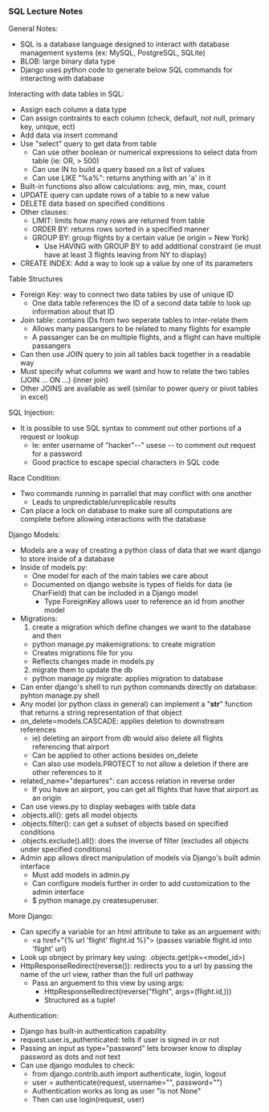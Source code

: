 ### SQL Lecture Notes

General Notes:
- SQL is a database language designed to interact with database management systems (ex: MySQL, PostgreSQL, SQLite)
- BLOB: large binary data type
- Django uses python code to generate below SQL commands for interacting with database


Interacting with data tables in SQL:
- Assign each column a data type
- Can assign contraints to each column (check, default, not null, primary key, unique, ect)
- Add data via insert command
- Use "select" query to get data from table
  - Can use other boolean or numerical expressions to select data from table (ie: OR, > 500)
  - Can use IN to build a query based on a list of values
  - Can use LIKE "%a%": returns anything with an 'a' in it
- Built-in functions also allow calculations: avg, min, max, count
- UPDATE query can update rows of a table to a new value
- DELETE data based on specified conditions
- Other clauses:
  - LIMIT: limits how many rows are returned from table
  - ORDER BY: returns rows sorted in a specified manner
  - GROUP BY: group flights by a certain value (ie origin = New York)
    - Use HAVING with GROUP BY to add additional constraint (ie must have at least 3 flights leaving from NY to display)
- CREATE INDEX: Add a way to look up a value by one of its parameters


Table Structures
- Foreign Key: way to connect two data tables by use of unique ID
  - One data table references the ID of a second data table to look up information about that ID
- Join table: contains IDs from two seperate tables to inter-relate them
  - Allows many passangers to be related to many flights for example
  - A passanger can be on multiple flights, and a flight can have multiple passangers 
 - Can then use JOIN query to join all tables back together in a readable way
  - Must specify what columns we want and how to relate the two tables (JOIN ... ON ...) (inner join)
  - Other JOINS are available as well (similar to power query or pivot tables in excel)


SQL Injection:
- It is possible to use SQL syntax to comment out other portions of a request or lookup
  - Ie: enter username of "hacker"--" usese -- to comment out request for a password
  - Good practice to escape special characters in SQL code


Race Condition:
- Two commands running in parrallel that may conflict with one another
  - Leads to unpredictable/unreplicable results 
- Can place a lock on database to make sure all computations are complete before allowing interactions with the database


Django Models:
- Models are a way of creating a python class of data that we want django to store inside of a database
- Inside of models.py:
  - One model for each of the main tables we care about
  - Documented on django website is types of fields for data (ie CharField) that can be included in a Django model
    - Type ForeignKey allows user to reference an id from another model
- Migrations:
  1)  create a migration which define changes we want to the database and then
    - python manage.py makemigrations: to create migration
    - Creates migrations file for you
    - Reflects changes made in models.py 
  2)  migrate them to update the db
    - python manage.py migrate: applies migration to database
- Can enter django's shell to run python commands directly on database: pyhton manage.py shell
- Any model (or python class in general) can implement a "__str__" function that returns a string representation of that object
- on_delete=models.CASCADE: applies deletion to downstream references
  - ie) deleting an airport from db would also delete all flights referencing that airport
  - Can be applied to other actions besides on_delete
  - Can also use models.PROTECT to not allow a deletion if there are other references to it
- related_name="departures": can access relation in reverse order
  - If you have an airport, you can get all flights that have that airport as an origin
- Can use views.py to display webages with table data
- <model>.objects.all(): gets all model objects
- <model>.objects.filter(): can get a subset of objects based on specified conditions
- <model>.objects.exclude().all(): does the inverse of filter (excludes all objects under specified conditions)
- Admin app allows direct manipulation of models via Django's built admin interface
  - Must add models in admin.py
  - Can configure models further in order to add customization to the admin interface
  - $ python manage.py createsuperuser.

More Django:
- Can specify a variable for an html attribute to take as an arguement with: 
  - \<a href="{% url 'flight' flight.id %}"\> (passes variable flight.id into 'flight' url)
- Look up obnject by primary key using: <model>.objects.get(pk=<model_id>)
- HttpResponseRedirect(reverse()): redirects you to a url by passing the name of the url view, rather than the full url pathway
  - Pass an arguement to this view by using args: 
    - HttpResponseRedirect(reverse("flight", args=(flight.id,)))
    - Structured as a tuple!
  
  
Authentication:
- Django has built-in authentication capability
- request.user.is_authenticated: tells if user is signed in or not
- Passing an input as type="password" lets browser know to display password as dots and not text
- Can use django modules to check:
  - from django.contrib.auth import authenticate, login, logout
  - user = authenticate(request, username="", password="")
  - Authentication works as long as user "is not None"
  - Then can use login(request, user)
